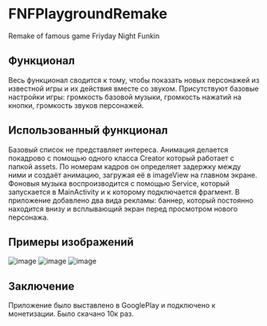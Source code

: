 # FNFPlaygroundRemake
Remake of famous game Friyday Night Funkin
## Функционал
Весь функционал сводится к тому, чтобы показать новых персонажей из известной игры и их действия вместе со звуком.
Присутствуют базовые настройки игры: громкость базовой музыки, громкость нажатий на кнопки, громкость звуков персонажей.
## Использованный функционал
Базовый список не представляет интереса.
Анимация делается покадрово с помощью одного класса Creator который работает с папкой assets. 
По номерам кадров он определяет задержку между ними и создаёт анимацию, загружая её в imageView на главном экране.
Фоновыя музыка воспроизводится с помощью Service, который запускается в MainActivity и к которому подключается фрагмент.
В приложение добавлено два вида рекламы: баннер, который постоянно находится внизу и всплывающий экран перед просмотром нового персонажа.
## Примеры изображений
![image](https://user-images.githubusercontent.com/72208045/157598377-49b677cf-75bc-4491-93a4-7e9d4e68520f.png)
![image](https://user-images.githubusercontent.com/72208045/157598430-93601b35-5055-45af-bfa8-addb531e9930.png)
![image](https://user-images.githubusercontent.com/72208045/157598600-3550c941-5b6b-44c9-a285-272f26a61492.png)
## Заключение
Приложение было выставлено в GooglePlay и подключено к монетизации. Было скачано 10к раз.
